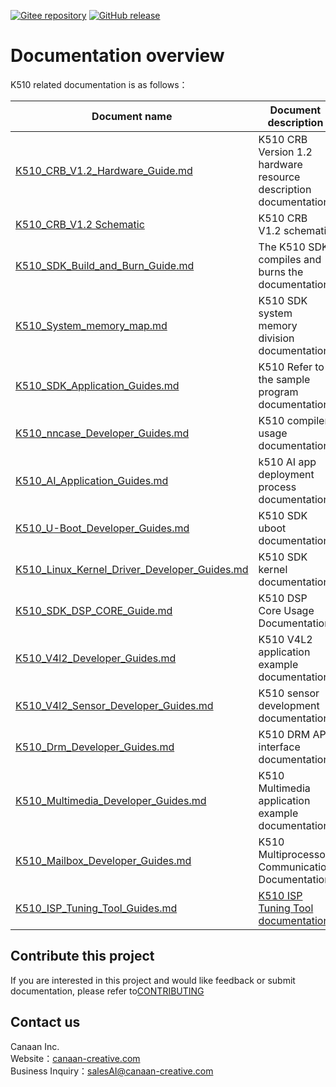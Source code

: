 [![Gitee repository](https://img.shields.io/badge/gitee-repository-blue?logo=gitee&style=plastic)](https://gitee.com/kendryte/k510_docs)
[![GitHub release](https://img.shields.io/github/v/release/kendryte/k510_docs?color=brightgreen&display_name=tag&logo=github&style=plastic)](https://github.com/kendryte/k510_docs/releases)

# Documentation overview

K510 related documentation is as follows：

| Document name | Document description                                                                        |
| --- |---------------------------------------------------------------------------------------------|
| [K510_CRB_V1.2_Hardware_Guide.md](zh/K510_CRB_V1.2_Hardware_Guide.md) | K510 CRB Version 1.2 hardware resource description documentation                                                                      |
| [K510_CRB_V1.2 Schematic](https://github.com/kendryte/k510_docs/releases/download/v1.5/K510_CRB_Schematic.zip) | K510 CRB V1.2 schematic                                                                           |
| [K510_SDK_Build_and_Burn_Guide.md](zh/K510_SDK_Build_and_Burn_Guide.md) | The K510 SDK compiles and burns the documentation                                                                          |
| [K510_System_memory_map.md](zh/K510_System_memory_map.md) | K510 SDK system memory division documentation                                                                     |
| [K510_SDK_Application_Guides.md](zh/K510_SDK_Application_Guides.md) | K510 Refer to the sample program documentation                                                                             |
| [K510_nncase_Developer_Guides.md](zh/K510_nncase_Developer_Guides.md) | K510 compiler usage documentation                                                                        |
| [K510_AI_Application_Guides.md](zh/K510_AI_Application_Guides.md) | k510 AI app deployment process documentation                                                                          |
| [K510_U-Boot_Developer_Guides.md](zh/K510_U-Boot_Developer_Guides.md) | K510 SDK uboot documentation                                                                          |
| [K510_Linux_Kernel_Driver_Developer_Guides.md](zh/K510_Linux_Kernel_Driver_Developer_Guides.md) | K510 SDK kernel documentation                                                                        |
| [K510_SDK_DSP_CORE_Guide.md](zh/K510_SDK_DSP_CORE_Guide.md) | K510 DSP Core Usage Documentation                                                                             |
| [K510_V4l2_Developer_Guides.md](zh/K510_V4l2_Developer_Guides.md) | K510 V4L2 application example documentation                                                                          |
| [K510_V4l2_Sensor_Developer_Guides.md](zh/K510_V4l2_Sensor_Developer_Guides.md) | K510 sensor development documentation                                                                          |
| [K510_Drm_Developer_Guides.md](zh/K510_Drm_Developer_Guides.md) | K510 DRM API interface documentation                                                                          |
| [K510_Multimedia_Developer_Guides.md](zh/K510_Multimedia_Developer_Guides.md) | K510 Multimedia application example documentation                                                                    |
| [K510_Mailbox_Developer_Guides.md](zh/K510_Mailbox_Developer_Guides.md) | K510 Multiprocessor Communication Documentation                                                                             |
| [K510_ISP_Tuning_Tool_Guides.md](zh/K510_ISP_Tuning_Tool_Guides.md) | [K510 ISP Tuning Tool documentation](https://github.com/kendryte/k510_isp_tuning_tool/releases) |

## Contribute this project

If you are interested in this project and would like feedback or submit documentation, please refer to[CONTRIBUTING](.github/CONTRIBUTING.md)

## Contact us

Canaan Inc.  
Website：[canaan-creative.com](https://canaan-creative.com/)  
Business Inquiry：[salesAI@canaan-creative.com](mailto:salesAI@canaan-creative.com)

